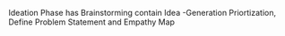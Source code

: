 Ideation Phase has Brainstorming contain Idea -Generation Priortization, Define Problem Statement and Empathy Map
